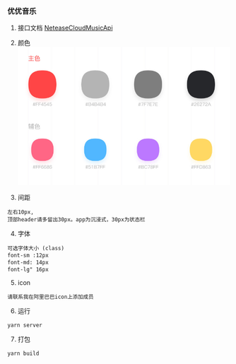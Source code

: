 ### 优优音乐
1. 接口文档
[NeteaseCloudMusicApi](https://binaryify.github.io/NeteaseCloudMusicApi/#/?id=neteasecloudmusicapi)

2. 颜色
![image](./assets/color.png)
3. 间距

```
左右10px,
顶部header请多留出30px。app为沉浸式，30px为状态栏
```

4. 字体
    
```
可选字体大小 (class)
font-sm :12px
font-md: 14px
font-lg" 16px
```
5. icon
```
请联系我在阿里巴巴icon上添加成员
```
6. 运行
```
yarn server
```
7. 打包
```
yarn build
```
